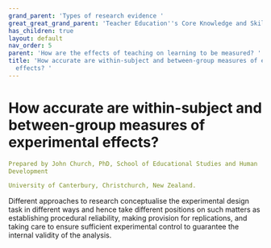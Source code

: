 ```yaml
---
grand_parent: 'Types of research evidence '
great_great_grand_parent: 'Teacher Education''s Core Knowledge and Skills.'
has_children: true
layout: default
nav_order: 5
parent: 'How are the effects of teaching on learning to be measured? '
title: 'How accurate are within-subject and between-group measures of experimental
  effects? '
---
```

# How accurate are within-subject and between-group measures of experimental effects?


```yaml
Prepared by John Church, PhD, School of Educational Studies and Human
Development

University of Canterbury, Christchurch, New Zealand.
```


Different approaches to research conceptualise the experimental design
task in different ways and hence take different positions on such
matters as establishing procedural reliability, making provision for
replications, and taking care to ensure sufficient experimental control
to guarantee the internal validity of the analysis.
